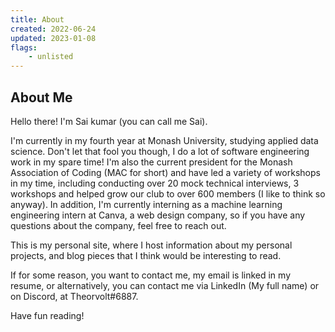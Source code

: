 ```yaml
---
title: About
created: 2022-06-24
updated: 2023-01-08
flags:
    - unlisted
---
```


## About Me 

Hello there! I'm Sai kumar (you can call me Sai). 


I'm currently in my fourth year at Monash University, studying applied data science. Don't let that fool you though, I do a lot of software engineering work in my spare time! I'm also the current president for the 
Monash Association of Coding (MAC for short) and have led a variety of workshops in my time, including conducting over 20 mock technical interviews, 3 workshops and helped grow our club to over 600 members (I like to think so anyway). In addition, I'm currently interning as a machine learning engineering intern at Canva, a web design company, so if you have any questions about the company, feel free to reach out.

This is my personal site, where I host information about my personal projects, and blog pieces that I think would be interesting to read. 

If for some reason, you want to contact me, my email is linked in my resume, or alternatively, you can contact me via LinkedIn (My full name) or on Discord, at Theorvolt#6887.

Have fun reading!

